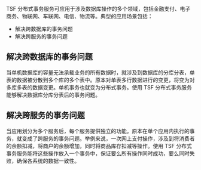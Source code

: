 TSF 分布式事务服务可应用于涉及数据库操作的多个领域，包括金融支付、电子商务、物联网、车联网、电信、物流等。典型的应用场景包括：

- 解决跨数据库的事务问题
- 解决跨服务的事务问题

## 解决跨数据库的事务问题
当单机数据库的容量无法承载业务的所有数据时，就涉及到数据库的分库分表，单表的数据被分散到多个库的多个表中。原本对单表多行数据进行的变更，将变为对多库多表的数据变更。单机事务也就变为分布式事务。使用 TSF 分布式事务服务能够解决数据库分库分表后的事务问题。


## 解决跨服务的事务问题
当应用划分为多个服务后，每个服务提供独立的功能。原本在单个应用内执行的事务，就变成了跨服务的事务问题。举例来说，一次网上支付操作，涉及到将消费者的余额扣减，将商户的余额增加，同时将商品库存扣减等操作。使用 TSF 分布式事务服务能将这些操作放入一个事务中，保证要么所有操作同时成功，要么同时失败，确保各系统的数据一致性。




